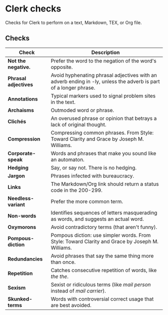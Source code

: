 # Clerk checks

Checks for Clerk to perform on a text, Markdown, TEX, or Org file.

## Checks

| **Check**              | **Description**                                                                                                  |
| ---------------------- | ---------------------------------------------------------------------------------------------------------------- |
| **Not the negative.**  | Prefer the word to the negation of the word's opposite.                                                          |
| **Phrasal adjectives** | Avoid hyphenating phrasal adjectives with an adverb ending in -ly, unless the adverb is part of a longer phrase. |
| **Annotations**        | Typical markers used to signal problem sites in the text.                                                        |
| **Archaisms**          | Outmoded word or phrase.                                                                                         |
| **Clichés**            | An overused phrase or opinion that betrays a lack of original thought.                                           |
| **Compression**        | Compressing common phrases. From Style: Toward Clarity and Grace by Joseph M. Williams.                          |
| **Corporate-speak**    | Words and phrases that make you sound like an automaton.                                                         |
| **Hedging**            | Say, or say not. There is no hedging.                                                                            |
| **Jargon**             | Phrases infected with bureaucracy.                                                                               |
| **Links**              | The Markdown/Org link should return a status code in the 200-299.                                                |
| **Needless-variant**   | Prefer the more common term.                                                                                     |
| **Non-words**          | Identifies sequences of letters masquerading as words, and suggests an actual word.                              |
| **Oxymorons**          | Avoid contradictory terms (that aren't funny).                                                                   |
| **Pompous-diction**    | Pompous diction: use simpler words. From Style: Toward Clarity and Grace by Joseph M. Williams.                  |
| **Redundancies**       | Avoid phrases that say the same thing more than once.                                                            |
| **Repetition**         | Catches consecutive repetition of words, like _the the_.                                                         |
| **Sexism**             | Sexist or ridiculous terms (like _mail person_ instead of _mail carrier_).                                       |
| **Skunked-terms**      | Words with controversial correct usage that are best avoided.                                                    |
